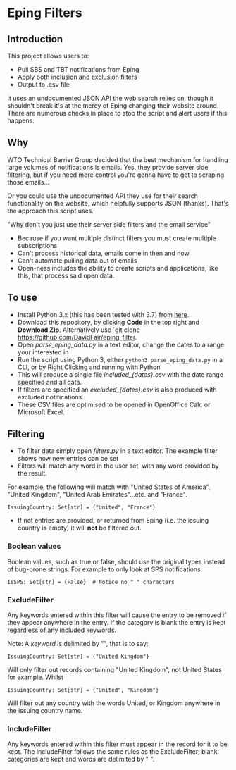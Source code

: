 # Eping Filters

## Introduction

This project allows users to:
- Pull SBS and TBT notifications from Eping
- Apply both inclusion and exclusion filters
- Output to .csv file

It uses an undocumented JSON API the web search relies on, though it shouldn't break it's at the mercy of Eping changing their website around. There are numerous checks in place to stop the script and alert users if this happens.

## Why

WTO Technical Barrier Group decided that the best mechanism for handling large volumes of notifications is emails. Yes, they provide server side filtering, but if you need more control you're gonna have to get to scraping those emails...

Or you could use the undocumented API they use for their search functionality on the website, which helpfully supports JSON (thanks). That's the approach this script uses.

"Why don't you just use their server side filters and the email service"
- Because if you want multiple distinct filters you must create multiple subscriptions
- Can't process historical data, emails come in then and now
- Can't automate pulling data out of emails
- Open-ness includes the ability to create scripts and applications, like this, that process said open data.

## To use

- Install Python 3.x (this has been tested with 3.7) from [here](https://www.python.org/downloads/).
- Download this repository, by clicking **Code** in the top right and **Download Zip**. Alternatively use `git clone https://github.com/DavidFair/eping_filter.
- Open *parse_eping_data.py* in a text editor, change the dates to a range your interested in
- Run the script using Python 3, either `python3 parse_eping_data.py` in a CLI, or by Right Clicking and running with Python
- This will produce a single file *included_{dates}.csv* with the date range specified and all data.
- If filters are specified an *excluded_{dates}.csv* is also produced with excluded notifications.
- These CSV files are optimised to be opened in OpenOffice Calc or Microsoft Excel.

## Filtering
- To filter data simply open *filters.py* in a text editor. The example filter shows how new entries can be set
- Filters will match any word in the user set, with any word provided by the result. 

For example, the following will match with "United States of America", "United Kingdom", "United Arab Emirates"...etc. and "France".

```
IssuingCountry: Set[str] = {"United", "France"}
```

- If not entries are provided, or returned from Eping (i.e. the issuing country is empty) it will **not** be filtered out.

### Boolean values

Boolean values, such as true or false, should use the original types instead of bug-prone strings. For example to only look at SPS notifications:

```
IsSPS: Set[str] = {False}  # Notice no " " characters
```

### ExcludeFilter
Any keywords entered within this filter will cause the entry to be removed if they appear anywhere in the entry.  If the category is blank the entry is kept regardless of any included keywords.

Note:
A *keyword* is delimited by "", that is to say:

```
IssuingCountry: Set[str] = {"United Kingdom"}
```

Will only filter out records containing "United Kingdom", not United States for example. Whilst

```
IssuingCountry: Set[str] = {"United", "Kingdom"}
```
Will filter out any country with the words United, or Kingdom anywhere in the issuing country name.


### IncludeFilter
Any keywords entered within this filter must appear in the record for it to be kept. The IncludeFilter follows the same rules as the ExcludeFilter; blank categories are kept and words are delimited by " ".

